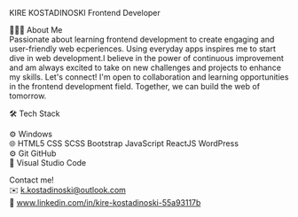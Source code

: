 KIRE KOSTADINOSKI
Frontend Developer

👨🏻‍💻  About Me <br>
Passionate about learning frontend development to create engaging and user-friendly web ecperiences. 
Using everyday apps inspires me to start dive in web development.I believe in the power of continuous improvement 
and am always excited to take on new challenges and projects to enhance my skills. 
Let's connect! I'm open to collaboration and learning opportunities in the frontend development field. 
Together, we can build the web of tomorrow.



🛠  Tech Stack  <br>

⚙️   Windows  <br>
🌐   HTML5  CSS SCSS  Bootstrap  JavaScript  ReactJS  WordPress  <br>
⚙️   Git GitHub  <br>
🔧   Visual Studio Code  

Contact me! <br>
✉️ k.kostadinoski@outlook.com <br>
🔗 <a>www.linkedin.com/in/kire-kostadinoski-55a93117b</a>

